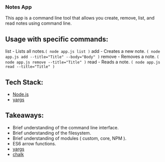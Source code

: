 ### Notes App
This app is a command line tool that allows you create, remove, list, and read notes using command line.

## Usage with specific commands:
list - Lists all notes.`( node app.js list )`
add - Creates a new note. `( node app.js add --title="Title" --body="Body" )`
remove - Removes a note. `( node app.js remove --title="Title" )`
read - Reads a note. `( node app.js read --title="Title" )`

## Tech Stack:
- [Node.js](https://nodejs.org/)
- [yargs](https://www.npmjs.com/package/yargs)

## Takeaways:
- Brief understanding of the command line interface.
- Brief understanding of the filesystem.
- Brief understanding of modules ( custom, core, NPM ).
- ES6 arrow functions.
- [yargs](https://www.npmjs.com/package/yargs)
- [chalk](https://www.npmjs.com/package/chalk)